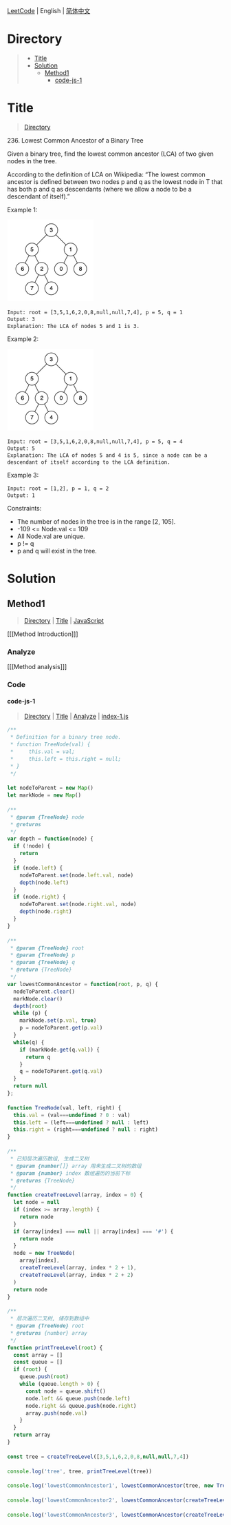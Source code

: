 [LeetCode](../README.md) | English | [简体中文](./README.CN.md)

# Directory

>- [Title](#Title)
>- [Solution](#Solution)
>    - [Method1](#Method1)
>        - [code-js-1](#code-js-1)

# Title

>[Directory](#Directory)

236.&nbsp;Lowest Common Ancestor of a Binary Tree

Given a binary tree, find the lowest common ancestor (LCA) of two given nodes in the tree.

According to the definition of LCA on Wikipedia: “The lowest common ancestor is defined between two nodes p and q as the lowest node in T that has both p and q as descendants (where we allow a node to be a descendant of itself).”

Example 1:

![binary-tre](./image/binary-tree.png "binary-tre")

```
Input: root = [3,5,1,6,2,0,8,null,null,7,4], p = 5, q = 1
Output: 3
Explanation: The LCA of nodes 5 and 1 is 3.
```

Example 2:

![binary-tre](./image/binary-tree.png "binary-tre")

```
Input: root = [3,5,1,6,2,0,8,null,null,7,4], p = 5, q = 4
Output: 5
Explanation: The LCA of nodes 5 and 4 is 5, since a node can be a descendant of itself according to the LCA definition.
```

Example 3:
```
Input: root = [1,2], p = 1, q = 2
Output: 1
```

Constraints:
- The number of nodes in the tree is in the range [2, 105].
- -109 <= Node.val <= 109
- All Node.val are unique.
- p != q
- p and q will exist in the tree.

# Solution

## Method1

>[Directory](#Directory) | [Title](#Title) | [JavaScript](#code-js-1)

[[[Method Introduction]]]

### Analyze

[[[Method analysis]]]

### Code

#### code-js-1

>[Directory](#Directory) | [Title](#Title) | [Analyze](#Method1) | [index-1.js](./index-1.js "index-1.js")

```JavaScript
/**
 * Definition for a binary tree node.
 * function TreeNode(val) {
 *     this.val = val;
 *     this.left = this.right = null;
 * }
 */

let nodeToParent = new Map()
let markNode = new Map()

/**
 * @param {TreeNode} node
 * @returns
 */
var depth = function(node) {
  if (!node) {
    return
  }
  if (node.left) {
    nodeToParent.set(node.left.val, node)
    depth(node.left)
  }
  if (node.right) {
    nodeToParent.set(node.right.val, node)
    depth(node.right)
  }
}

/**
 * @param {TreeNode} root
 * @param {TreeNode} p
 * @param {TreeNode} q
 * @return {TreeNode}
 */
var lowestCommonAncestor = function(root, p, q) {
  nodeToParent.clear()
  markNode.clear()
  depth(root)
  while (p) {
    markNode.set(p.val, true)
    p = nodeToParent.get(p.val)
  }
  while(q) {
    if (markNode.get(q.val)) {
      return q
    }
    q = nodeToParent.get(q.val)
  }
  return null
};

function TreeNode(val, left, right) {
  this.val = (val===undefined ? 0 : val)
  this.left = (left===undefined ? null : left)
  this.right = (right===undefined ? null : right)
}

/**
 * 已知层次遍历数组, 生成二叉树
 * @param {number[]} array 用来生成二叉树的数组
 * @param {number} index 数组遍历的当前下标
 * @returns {TreeNode}
 */
function createTreeLevel(array, index = 0) {
  let node = null
  if (index >= array.length) {
    return node
  }
  if (array[index] === null || array[index] === '#') {
    return node
  }
  node = new TreeNode(
    array[index],
    createTreeLevel(array, index * 2 + 1),
    createTreeLevel(array, index * 2 + 2)
  )
  return node
}

/**
 * 层次遍历二叉树, 储存到数组中
 * @param {TreeNode} root 
 * @returns {number} array
 */
function printTreeLevel(root) {
  const array = []
  const queue = []
  if (root) {
    queue.push(root)
    while (queue.length > 0) {
      const node = queue.shift()
      node.left && queue.push(node.left)
      node.right && queue.push(node.right)
      array.push(node.val)
    }
  }
  return array
}

const tree = createTreeLevel([3,5,1,6,2,0,8,null,null,7,4])

console.log('tree', tree, printTreeLevel(tree))

console.log('lowestCommonAncestor1', lowestCommonAncestor(tree, new TreeNode(5), new TreeNode(4)))

console.log('lowestCommonAncestor2', lowestCommonAncestor(createTreeLevel([3,5,1,6,2,0,8,null,null,7,4]), new TreeNode(5), new TreeNode(1)))

console.log('lowestCommonAncestor3', lowestCommonAncestor(createTreeLevel([2,null,1]), new TreeNode(2), new TreeNode(1)))
```
